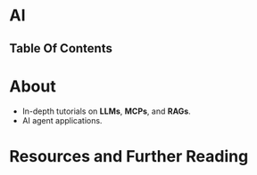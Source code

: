 # AI

## Table Of Contents

# About

- In-depth tutorials on **LLMs**, **MCPs**, and **RAGs**.
- AI agent applications.

# Resources and Further Reading
